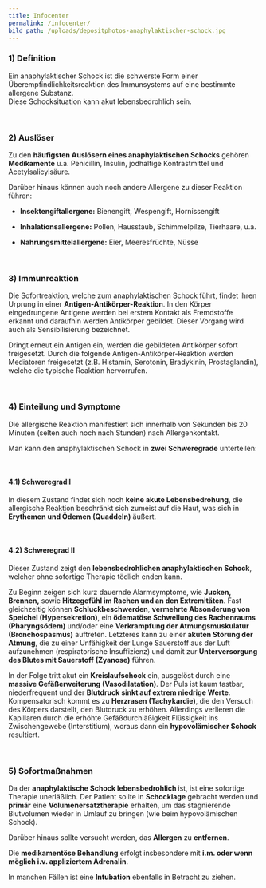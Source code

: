 ```yaml
---
title: Infocenter
permalink: /infocenter/
bild_path: /uploads/depositphotos-anaphylaktischer-schock.jpg
---
```


<section><h3><strong>1) Definition</strong></h3><p>Ein anaphylaktischer Schock ist die schwerste Form einer &Uuml;berempfindlichkeitsreaktion des Immunsystems auf eine bestimmte allergene Substanz.<br />Diese Schocksituation kann akut lebensbedrohlich sein.</p><p>&nbsp;</p><h3><strong>2) Ausl&ouml;ser</strong></h3><p>Zu den <strong>h&auml;ufigsten Ausl&ouml;sern eines anaphylaktischen Schocks</strong> geh&ouml;ren <strong>Medikamente</strong> u.a. Penicillin, Insulin, jodhaltige Kontrastmittel und Acetylsalicyls&auml;ure.</p><p>Dar&uuml;ber hinaus k&ouml;nnen auch noch andere Allergene zu dieser Reaktion f&uuml;hren:</p><ul><li><p><strong>Insektengiftallergene:</strong> Bienengift, Wespengift, Hornissengift</p></li><li><p><strong>Inhalationsallergene:</strong> Pollen, Hausstaub, Schimmelpilze, Tierhaare, u.a.</p></li><li><p><strong>Nahrungsmittelallergene:</strong> Eier, Meeresfr&uuml;chte, N&uuml;sse</p></li></ul><p>&nbsp;</p><h3><strong>3) Immunreaktion</strong></h3><p>Die Sofortreaktion, welche zum anaphylaktischen Schock f&uuml;hrt, findet ihren Urprung in einer <strong>Antigen-Antik&ouml;rper-Reaktion</strong>. In den K&ouml;rper eingedrungene Antigene werden bei erstem Kontakt als Fremdstoffe erkannt und daraufhin werden Antik&ouml;rper gebildet. Dieser Vorgang wird auch als Sensibilisierung bezeichnet.</p><p>Dringt erneut ein Antigen ein, werden die gebildeten Antik&ouml;rper sofort freigesetzt. Durch die folgende Antigen-Antik&ouml;rper-Reaktion werden Mediatoren freigesetzt (z.B. Histamin, Serotonin, Bradykinin, Prostaglandin), welche die typische Reaktion hervorrufen.</p><p>&nbsp;</p><h3>4) Einteilung und Symptome</h3><p>Die allergische Reaktion manifestiert sich innerhalb von Sekunden bis 20 Minuten (selten auch noch nach Stunden) nach Allergenkontakt.</p><p>Man kann den anaphylaktischen Schock in <strong>zwei Schweregrade</strong> unterteilen:</p><p>&nbsp;</p><h4><strong>4.1) Schweregrad I</strong></h4><p>In diesem Zustand findet sich noch <strong>keine akute Lebensbedrohung</strong>, die allergische Reaktion beschr&auml;nkt sich zumeist auf die Haut, was sich in <strong>Erythemen und &Ouml;demen (Quaddeln)</strong> &auml;u&szlig;ert.</p><p>&nbsp;</p><h4><strong>4.2) Schweregrad II</strong></h4><p>Dieser Zustand zeigt den <strong>lebensbedrohlichen anaphylaktischen Schock</strong>, welcher ohne sofortige Therapie t&ouml;dlich enden kann.</p><p>Zu Beginn zeigen sich kurz dauernde Alarmsymptome, wie <strong>Jucken, Brennen,</strong> sowie <strong>Hitzegef&uuml;hl im Rachen und an den Extremit&auml;ten</strong>. Fast gleichzeitig k&ouml;nnen <strong>Schluckbeschwerden</strong>, <strong>vermehrte Absonderung von Speichel (Hypersekretion)</strong>, ein <strong>&ouml;demat&ouml;se Schwellung des Rachenraums (Pharyngs&ouml;dem)</strong> und/oder eine <strong>Verkrampfung der Atmungsmuskulatur (Bronchospasmus)</strong> auftreten. Letzteres kann zu einer <strong>akuten St&ouml;rung der Atmung</strong>, die zu einer Unf&auml;higkeit der Lunge Sauerstoff aus der Luft aufzunehmen (respiratorische Insuffizienz) und damit zur <strong>Unterversorgung des Blutes mit Sauerstoff (Zyanose)</strong> f&uuml;hren.</p><p>In der Folge tritt akut ein <strong>Kreislaufschock</strong> ein, ausgel&ouml;st durch eine <strong>massive Gef&auml;&szlig;erweiterung (Vasodilatation)</strong>. Der Puls ist kaum tastbar, niederfrequent und der <strong>Blutdruck sinkt auf extrem niedrige Werte</strong>. Kompensatorisch kommt es zu <strong>Herzrasen (Tachykardie)</strong>, die den Versuch des K&ouml;rpers darstellt, den Blutdruck zu erh&ouml;hen. Allerdings verlieren die Kapillaren durch die erh&ouml;hte Gef&auml;&szlig;durchl&auml;&szlig;igkeit Fl&uuml;ssigkeit ins Zwischengewebe (Interstitium), woraus dann ein <strong>hypovol&auml;mischer Schock</strong> resultiert.</p><p>&nbsp;</p><h3><strong>5) Sofortma&szlig;nahmen</strong></h3><p>Da der <strong>anaphylaktische Schock lebensbedrohlich </strong>ist, ist eine sofortige Therapie unerl&auml;&szlig;lich. Der Patient sollte in <strong>Schocklage</strong> gebracht werden und <strong>prim&auml;r</strong> eine <strong>Volumenersatztherapie</strong> erhalten, um das stagnierende Blutvolumen wieder in Umlauf zu bringen (wie beim hypovol&auml;mischen Schock).</p><p>Dar&uuml;ber hinaus sollte versucht werden, das <strong>Allergen</strong> zu <strong>entfernen</strong>.</p><p>Die <strong>medikament&ouml;se Behandlung</strong> erfolgt insbesondere mit <strong>i.m. oder wenn m&ouml;glich i.v. appliziertem Adrenalin</strong>.</p><p>In manchen F&auml;llen ist eine <strong>Intubation</strong> ebenfalls in Betracht zu ziehen.</p></section>